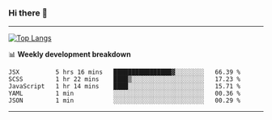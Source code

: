 ### Hi there 👋

-------
[![Top Langs](https://github-readme-stats.vercel.app/api/top-langs/?username=ashish-r)](https://github.com/anuraghazra/github-readme-stats)

📊 **Weekly development breakdown**
<!--START_SECTION:waka-->
```text
JSX          5 hrs 16 mins   ████████████████▓░░░░░░░░   66.39 % 
SCSS         1 hr 22 mins    ████▒░░░░░░░░░░░░░░░░░░░░   17.23 % 
JavaScript   1 hr 14 mins    ████░░░░░░░░░░░░░░░░░░░░░   15.71 % 
YAML         1 min           ░░░░░░░░░░░░░░░░░░░░░░░░░   00.36 % 
JSON         1 min           ░░░░░░░░░░░░░░░░░░░░░░░░░   00.29 % 
```
<!--END_SECTION:waka-->
-------

<!--
**ashish-r/ashish-r** is a ✨ _special_ ✨ repository because its `README.md` (this file) appears on your GitHub profile.

Here are some ideas to get you started:

- 🔭 I’m currently working on ...
- 🌱 I’m currently learning ...
- 👯 I’m looking to collaborate on ...
- 🤔 I’m looking for help with ...
- 💬 Ask me about ...
- 📫 How to reach me: ...
- 😄 Pronouns: ...
- ⚡ Fun fact: ...
-->
